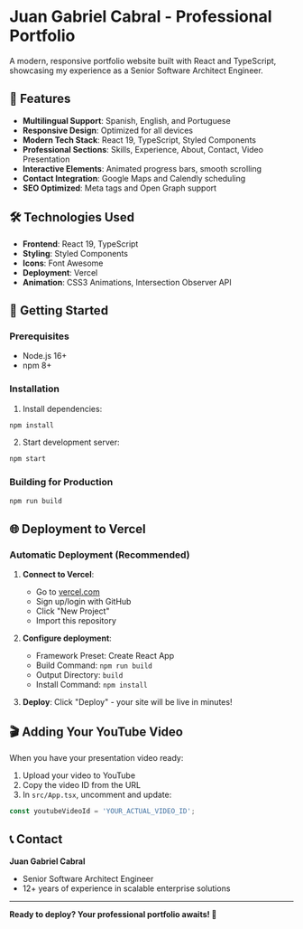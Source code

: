# Juan Gabriel Cabral - Professional Portfolio

A modern, responsive portfolio website built with React and TypeScript, showcasing my experience as a Senior Software Architect Engineer.

## 🚀 Features

- **Multilingual Support**: Spanish, English, and Portuguese
- **Responsive Design**: Optimized for all devices
- **Modern Tech Stack**: React 19, TypeScript, Styled Components
- **Professional Sections**: Skills, Experience, About, Contact, Video Presentation
- **Interactive Elements**: Animated progress bars, smooth scrolling
- **Contact Integration**: Google Maps and Calendly scheduling
- **SEO Optimized**: Meta tags and Open Graph support

## 🛠️ Technologies Used

- **Frontend**: React 19, TypeScript
- **Styling**: Styled Components
- **Icons**: Font Awesome
- **Deployment**: Vercel
- **Animation**: CSS3 Animations, Intersection Observer API

## 🚀 Getting Started

### Prerequisites

- Node.js 16+ 
- npm 8+

### Installation

1. Install dependencies:
```bash
npm install
```

2. Start development server:
```bash
npm start
```

### Building for Production

```bash
npm run build
```

## 🌐 Deployment to Vercel

### Automatic Deployment (Recommended)

1. **Connect to Vercel**:
   - Go to [vercel.com](https://vercel.com)
   - Sign up/login with GitHub
   - Click "New Project"
   - Import this repository

2. **Configure deployment**:
   - Framework Preset: Create React App
   - Build Command: `npm run build`
   - Output Directory: `build`
   - Install Command: `npm install`

3. **Deploy**: Click "Deploy" - your site will be live in minutes!

## 🎬 Adding Your YouTube Video

When you have your presentation video ready:

1. Upload your video to YouTube
2. Copy the video ID from the URL
3. In `src/App.tsx`, uncomment and update:
```typescript
const youtubeVideoId = 'YOUR_ACTUAL_VIDEO_ID';
```

## 📞 Contact

**Juan Gabriel Cabral**
- Senior Software Architect Engineer
- 12+ years of experience in scalable enterprise solutions

---

**Ready to deploy? Your professional portfolio awaits! 🚀**
